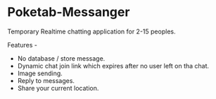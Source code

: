 # Poketab-Messanger
Temporary Realtime chatting application for 2-15 peoples. 

Features -
* No database / store message.
* Dynamic chat join link which expires after no user left on tha chat. 
* Image sending.
* Reply to messages.
* Share your current location.
